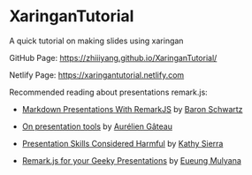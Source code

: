 # XaringanTutorial
A quick tutorial on making slides using xaringan

GitHub Page: https://zhiiiyang.github.io/XaringanTutorial/

Netlify Page: https://xaringantutorial.netlify.com


Recommended reading about presentations remark.js:

- [Markdown Presentations With RemarkJS](https://www.xaprb.com/blog/markdown-presentations-with-remarkjs/) by [Baron Schwartz](https://www.xaprb.com/)

- [On presentation tools](http://agateau.com/2013/on-presentation-tools/) by [Aurélien Gâteau](http://agateau.com/)

- [Presentation Skills Considered Harmful](http://seriouspony.com/blog/2013/10/4/presentation-skills-considered-harmful) by [Kathy Sierra](http://seriouspony.com/)

- [Remark.js for your Geeky Presentations](https://www.telematika.org/post/remark.js-for-your-geeky-presentations/) by [Eueung Mulyana](https://www.telematika.org/author/em/)
